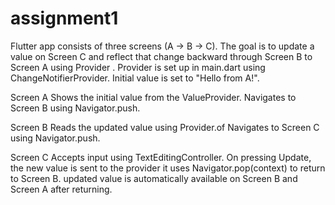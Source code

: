 # assignment1
 Flutter app consists of three screens (A → B → C).
The  goal is to update a value on Screen C and reflect that change backward through Screen B to Screen A using Provider .
Provider is set up in main.dart using ChangeNotifierProvider.
Initial value is set to "Hello from A!".

 Screen A
Shows the initial value from the ValueProvider.
Navigates to Screen B using Navigator.push.

 Screen B
Reads the updated value using Provider.of<ValueProvider>
Navigates to Screen C using Navigator.push.

 Screen C
Accepts input using TextEditingController.
On pressing Update, the new value is sent to the provider
it uses Navigator.pop(context) to return to Screen B.
updated value is automatically available on Screen B and Screen A after returning.
